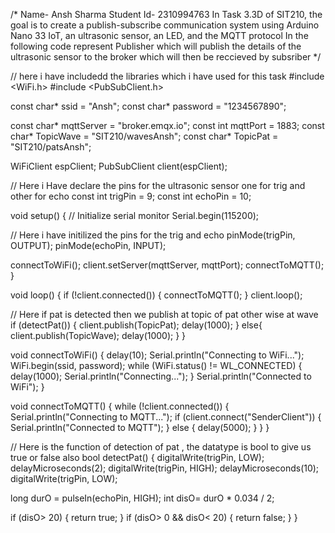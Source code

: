 /*
Name- Ansh Sharma
Student Id- 2310994763
In Task 3.3D of SIT210, the goal is to create a publish-subscribe 
communication system using Arduino Nano 33 IoT, an ultrasonic sensor, an LED, and the MQTT protocol
In the following code represent Publisher which will publish the details of the ultrasonic sensor to
the broker which will then be reccieved by subsriber
*/

// here i have includedd the libraries which i have used for this task 
#include <WiFi.h>
#include <PubSubClient.h>

const char* ssid = "Ansh";
const char* password = "1234567890";

const char* mqttServer = "broker.emqx.io";
const int mqttPort = 1883;
const char* TopicWave = "SIT210/wavesAnsh";
const char* TopicPat = "SIT210/patsAnsh";

WiFiClient espClient;
PubSubClient client(espClient);

// Here i Have declare the pins for the ultrasonic sensor one for trig and other for echo
const int trigPin = 9;
const int echoPin = 10;

void setup() {
  // Initialize serial monitor
  Serial.begin(115200);

  // Here i have initilized the pins for the trig and echo
  pinMode(trigPin, OUTPUT);
  pinMode(echoPin, INPUT);

  connectToWiFi();
  client.setServer(mqttServer, mqttPort);
  connectToMQTT();
}

void loop() {
  if (!client.connected()) {
    connectToMQTT();
  }
  client.loop();

  // Here if pat is detected then we publish at topic of pat other wise at wave
  if (detectPat()) {
    client.publish(TopicPat);
    delay(1000);
  }
  else{
    client.publish(TopicWave);
    delay(1000);
  }
}

void connectToWiFi() {
  delay(10);
  Serial.println("Connecting to WiFi...");
  WiFi.begin(ssid, password);
  while (WiFi.status() != WL_CONNECTED) {
    delay(1000);
    Serial.println("Connecting...");
  }
  Serial.println("Connected to WiFi");
}

void connectToMQTT() {
  while (!client.connected()) {
    Serial.println("Connecting to MQTT...");
    if (client.connect("SenderClient")) {
      Serial.println("Connected to MQTT");
    } else {
      delay(5000);
    }
  }
}


// Here is the function of detection of pat , the datatype is bool to give us true or false also
bool detectPat() {
  digitalWrite(trigPin, LOW);
  delayMicroseconds(2);
  digitalWrite(trigPin, HIGH);
  delayMicroseconds(10);
  digitalWrite(trigPin, LOW);

  long durO = pulseIn(echoPin, HIGH);
  int disO= durO * 0.034 / 2;

  if (disO> 20) {
    return true;
  }
  if (disO> 0 && disO< 20) {
    return false;
  }
}
